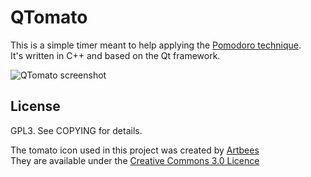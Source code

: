 QTomato
======

This is a simple timer meant to help applying the [Pomodoro technique](http://en.wikipedia.org/wiki/Pomodoro_technique).  
It's written in C++ and based on the Qt framework.

![QTomato screenshot](https://raw.github.com/pviotti/QTomato/master/_screenshots/QTomato_screenshot-options.png)


License
---------
GPL3. See COPYING for details.  

The tomato icon used in this project was created by [Artbees](http://artbees.deviantart.com)  
They are available under the [Creative Commons 3.0 Licence](http://creativecommons.org/licenses/by-nc-nd/3.0/)
